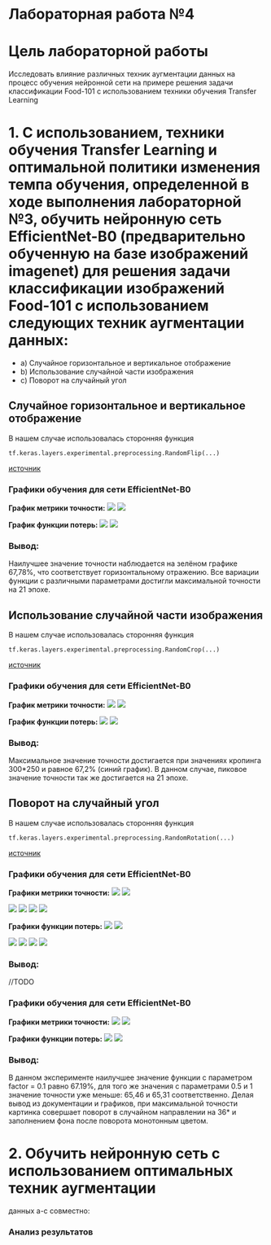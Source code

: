 Лабораторная работа №4
====
# Цель лабораторной работы
Исследовать влияние различных техник аугментации данных на процесс обучения нейронной сети на примере решения задачи классификации Food-101 с использованием техники обучения Transfer Learning

# 1. С использованием, техники обучения Transfer Learning и оптимальной политики изменения темпа обучения, определенной в ходе выполнения лабораторной №3, обучить нейронную сеть EfficientNet-B0 (предварительно обученную на базе изображений imagenet) для решения задачи классификации изображений Food-101 с использованием следующих техник аугментации данных:
 * a) Случайное горизонтальное и вертикальное отображение
 * b) Использование случайной части изображения
 * c) Поворот на случайный угол
 
## Случайное горизонтальное и вертикальное отображение
 
В нашем случае использовалась сторонняя функция
 ```
tf.keras.layers.experimental.preprocessing.RandomFlip(...)
```
[источник](https://www.tensorflow.org/api_docs/python/tf/keras/layers/experimental/preprocessing/RandomFlip)

### Графики обучения для сети EfficientNet-B0

**График метрики точности:** 
<img src="./random-flip/accuracy.png">
<img src="./random-flip/epoch_categorical_accuracy.svg">

**График функции потерь:**
<img src="./random-flip/loss.png">
<img src="./random-flip/epoch_loss.svg">

### Вывод:
Наилучшее значение точности наблюдается на зелёном графике 67,78%, что соответствует горизонтальному отражению. Все вариации функции с различными параметрами достигли максимальной точности на 21 эпохе.


## Использование случайной части изображения
 
В нашем случае использовалась сторонняя функция
```
tf.keras.layers.experimental.preprocessing.RandomCrop(...)
```
[источник](https://www.tensorflow.org/api_docs/python/tf/keras/layers/experimental/preprocessing/RandomCrop)

### Графики обучения для сети EfficientNet-B0

**График метрики точности:** 
<img src="./random-crop/accuracy.png">
<img src="./random-crop/epoch_categorical_accuracy.svg">

**График функции потерь:**
<img src="./random-crop/loss.png">
<img src="./random-crop/epoch_loss.svg">

### Вывод:
Максимальное значение точности достигается при значениях кропинга 300*250 и равное 67,2% (синий график). В данном случае, пиковое значение точности так же достигается на 21 эпохе.


## Поворот на случайный угол
 
В нашем случае использовалась сторонняя функция
```
tf.keras.layers.experimental.preprocessing.RandomRotation(...)
```
[источник](https://www.tensorflow.org/api_docs/python/tf/keras/layers/experimental/preprocessing/RandomRotation)

### Графики обучения для сети EfficientNet-B0

**Графики метрики точности:** 
<img src="./random-rotation/0.1/accuracy.png">
<img src="./random-rotation/0.1/epoch_categorical_accuracy.svg">

<img src="./random-rotation/0.5/accuracy.png">
<img src="./random-rotation/0.5/epoch_categorical_accuracy.svg">

<img src="./random-rotation/1/accuracy.png">
<img src="./random-rotation/1/epoch_categorical_accuracy.svg">

**Графики функции потерь:**
<img src="./random-rotation/0.1/loss.png">
<img src="./random-rotation/0.1/epoch_loss.svg">

<img src="./random-rotation/0.5/loss.png">
<img src="./random-rotation/0.5/epoch_loss.svg">

<img src="./random-rotation/1/loss.png">
<img src="./random-rotation/1/epoch_loss.svg">

### Вывод:
//TODO

### Графики обучения для сети EfficientNet-B0

**Графики метрики точности:** 
<img src="./random-multipl/accuracy.png">
<img src="./random-multipl/epoch_categorical_accuracy.svg">

**Графики функции потерь:**
<img src="./random-multipl/loss.png">
<img src="./random-multipl/epoch_loss.svg">

### Вывод:
В данном эксперименте наилучшее значение функции с параметром factor = 0.1 равно 67.19%, для того же значения с параметрами 0.5 и 1 значение точности уже меньше: 65,46 и 65,31 соответственно. Делая вывод из документации и графиков, при максимальной точности картинка совершает поворот в случайном направлении на 36* и заполнением фона после поворота монотонным цветом.

# 2. Обучить нейронную сеть с использованием оптимальных техник аугментации
данных a-с совместно:

### Анализ результатов


